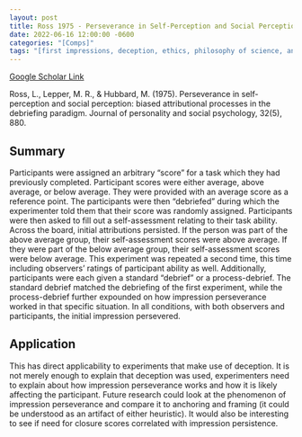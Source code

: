 ```yaml
---
layout: post
title: Ross 1975 - Perseverance in Self-Perception and Social Perception - Biased Attributional Processes in the Debriefing Paradigm
date: 2022-06-16 12:00:00 -0600
categories: "[Comps]"
tags: "[first impressions, deception, ethics, philosophy of science, anchoring, framing, debriefing, methods]"
---
```


[Google Scholar Link](https://scholar.google.com/scholar?hl=en&as_sdt=0%2C45&q=Perseverance+in+Self-Perception+and+Social+Perception%3A+Biased+Attributional+Processes+in+the+Debriefing+Paradigm&btnG=)

Ross, L., Lepper, M. R., & Hubbard, M. (1975). Perseverance in self-perception and social perception: biased attributional processes in the debriefing paradigm. Journal of personality and social psychology, 32(5), 880.

## Summary
Participants were assigned an arbitrary “score” for a task which they had previously completed.  Participant scores were either average, above average, or below average.  They were provided with an average score as a reference point.  The participants were then “debriefed” during which the experimenter told them that their score was randomly assigned.  Participants were then asked to fill out a self-assessment relating to their task ability.  Across the board, initial attributions persisted.  If the person was part of the above average group, their self-assessment scores were above average.  If they were part of the below average group, their self-assessment scores were below average.  This experiment was repeated a second time, this time including observers’ ratings of participant ability as well.  Additionally, participants were each given a standard “debrief” or a process-debrief.  The standard debrief matched the debriefing of the first experiment, while the process-debrief further expounded on how impression perseverance worked in that specific situation.  In all conditions, with both observers and participants, the initial impression persevered.

## Application
This has direct applicability to experiments that make use of deception.  It is not merely enough to explain that deception was used, experimenters need to explain about how impression perseverance works and how it is likely affecting the participant.  Future research could look at the phenomenon of impression perseverance and compare it to anchoring and framing (it could be understood as an artifact of either heuristic).  It would also be interesting to see if need for closure scores correlated with impression persistence.
